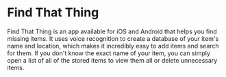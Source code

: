 # Find That Thing

Find That Thing is an app available for iOS and Android that helps you find missing items. It uses voice recognition to create a database of your item's name and location, which makes it incredibly easy to add items and search for them. If you don't know the exact name of your item, you can simply open a list of all of the stored items to view them all or delete unnecessary items.
